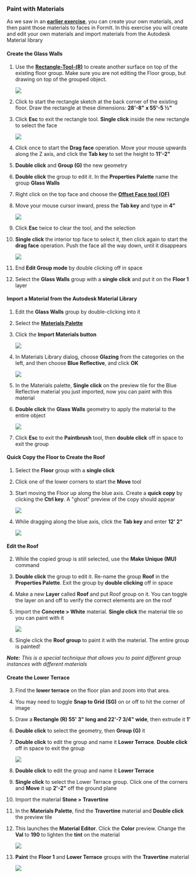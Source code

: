 ### Paint with Materials
As we saw in an **[earlier exercise](/Building-the-Farnsworth-House/Work-with-Images-and-the-Ground-Plane.md)**, you can create your own materials, and then paint those materials to faces in FormIt. In this exercise you will create and edit your own materials and import materials from the Autodesk Material library

#### Create the Glass Walls
1. Use the [**Rectangle-Tool-(R)**](../tool-library/rectangle-tool.md) to create another surface on top of the existing floor group. Make sure you are not editing the Floor group, but drawing on top of the grouped object.

     ![](./images/rectangleToolbar.png)

2. Click to start the rectangle sketch at the back corner of the existing floor. Draw the rectangle at these dimensions: **28'-8" x 55'-5 ½"**
     
3. Click **Esc** to exit the rectangle tool. **Single click** inside the new rectangle to select the face

     ![](./images/UpperTerraceSketch_6.png)

2. Click once to start the **Drag face** operation. Move your mouse upwards along the Z axis, and click the **Tab key** to set the height to **11'-2"**

3. **Double click** and **Group (G)** the new geometry

5. **Double click** the group to edit it. In the **Properties Palette** name the group **Glass Walls**

4. Right click on the top face and choose the [**Offset Face tool (OF)**](../tool-library/extrude-cut-and-offset-faces.md)

5. Move your mouse cursor inward, press the **Tab key** and type in **4"**

     ![](./images/e4e0493a-36f3-488e-9df1-f0daa1dcf407.png)

5. Click **Esc** twice to clear the tool, and the selection

6. **Single click** the interior top face to select it, then click again to start the **drag face** operation. Push the face all the way down, until it disappears

     ![](./images/UpperTerraceSketch_7.png)

7. End **Edit Group mode** by double clicking off in space

8. Select the **Glass Walls** group with a **single click** and put it on the **Floor 1** layer


#### Import a Material from the Autodesk Material Library

1. Edit the **Glass Walls** group by double-clicking into it

2. Select the [**Materials Palette**](../formit-introduction/tool-bars.md)

3. Click the **Import Materials button**
     
     ![](./images/00cac281-dff8-4ff3-8ba3-c13bb868ebc1.png)

4. In Materials Library dialog, choose **Glazing** from the categories on the left, and then choose **Blue Reflective**, and click **OK** 

     ![](./images/63c0bcfa-98af-48ec-ac30-44fbed8c802b.png)

5. In the Materials palette, **Single click** on the preview tile for the Blue Reflective material you just imported, now you can paint with this material

6. **Double click** the **Glass Walls** geometry to apply the material to the entire object

     ![](./images/UpperTerraceSketch_8.png)

7. Click **Esc** to exit the **Paintbrush** tool, then **double click** off in space to exit the group

#### Quick Copy the Floor to Create the Roof

1. Select the **Floor** group with a **single click** 

2. Click one of the lower corners to start the **Move** tool 

3. Start moving the Floor up along the blue axis. Create a **quick copy** by clicking the **Ctrl key**. A "ghost" preview of the copy should appear 

     ![](./images/UpperTerraceSketch_9.png)

4. While dragging along the blue axis, click the **Tab key** and enter **12' 2"**

     ![](./images/d6793055-4c50-4e96-a44e-15e5cfeeea83.png)

#### Edit the Roof

2. While the copied group is still selected, use the **Make Unique (MU)** command

3. **Double click** the group to edit it. Re-name the group **Roof** in the **Properties Palette**. Exit the group by **double clicking** off in space 

4. Make a new **Layer** called **Roof** and put Roof group on it. You can toggle the layer on and off to verify the correct elements are on the roof

4. Import the **Concrete &gt; White** material. **Single click** the material tile so you can paint with it

     ![](./images/WhiteConcrete.png)

5. Single click the **Roof group** to paint it with the material. The entire group is painted!

_**Note:** This is a special technique that allows you to paint different group instances with different materials_

#### Create the Lower Terrace

3. Find the **lower terrace** on the floor plan and zoom into that area. 

4. You may need to toggle **Snap to Grid (SG)** on or off to hit the corner of image

4. Draw a **Rectangle (R)** **55' 3" long and 22'-7 3/4" wide**, then extrude it **1'**

5. **Double click** to select the geometry, then **Group (G)** it

6. **Double click** to edit the group and name it **Lower Terrace**. **Double click** off in space to exit the group

     ![](./images/UpperTerraceSketch_10.png)

6. **Double click** to edit the group and name it **Lower Terrace**

4. **Single click** to select the Lower Terrace group. Click one of the corners and **Move** it up **2'-2"** off the ground plane

5. Import the material **Stone &gt; Travertine**

6. In the **Materials Palette**, find the **Travertine** material and **Double click** the preview tile

7. This launches the **Material Editor**. Click the **Color** preview. Change the **Val** to **190** to lighten the **tint** on the material 

     ![](./images/7d23f82c-2f5f-4e09-b3bf-24841cccbd0a.png)
     
6. **Paint** the **Floor 1** and **Lower Terrace** groups with the **Travertine** material 

     ![](./images/UpperTerraceSketch_11.png)